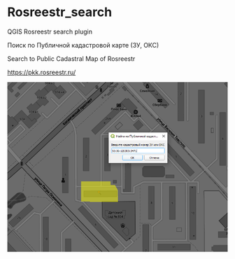 # Rosreestr_search
QGIS Rosreestr search plugin


Поиск по Публичной кадастровой карте (ЗУ, ОКС)

Search to Public Cadastral Map of Rosreestr

<https://pkk.rosreestr.ru/>

<div style="text-align:center"><img src="scrn.png" alt="rosreestr-search-qgis-plugin"></div>
